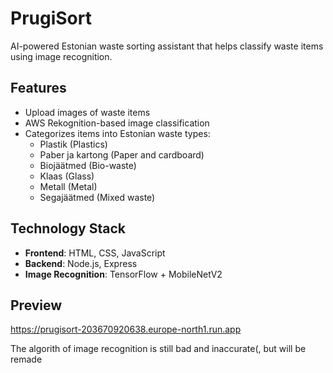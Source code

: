 # PrugiSort

AI-powered Estonian waste sorting assistant that helps classify waste items using image recognition.

## Features

- Upload images of waste items
- AWS Rekognition-based image classification
- Categorizes items into Estonian waste types:
  - Plastik (Plastics)
  - Paber ja kartong (Paper and cardboard)
  - Biojäätmed (Bio-waste)
  - Klaas (Glass)
  - Metall (Metal)
  - Segajäätmed (Mixed waste)

## Technology Stack

- **Frontend**: HTML, CSS, JavaScript
- **Backend**: Node.js, Express
- **Image Recognition**: TensorFlow + MobileNetV2

## Preview

https://prugisort-203670920638.europe-north1.run.app

The algorith of image recognition is still bad and inaccurate(, but will be remade
